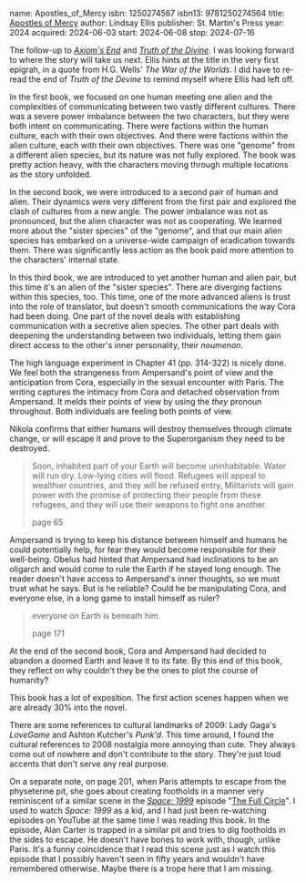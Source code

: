 name: Apostles_of_Mercy
isbn: 1250274567
isbn13: 9781250274564
title: [Apostles of Mercy](https://a.co/d/fMfR6a1)
author: Lindsay Ellis
publisher: St. Martin's Press
year: 2024
acquired: 2024-06-03
start: 2024-06-08
stop: 2024-07-16

The follow-up to [_Axiom's End_](#Axioms_End) and
[_Truth of the Divine_](#Truth_of_the_Divine).  I was looking forward to where
the story will take us next.  Ellis hints at the title in the very first
epigrah, in a quote from H.G. Wells' _The War of the Worlds_.  I did have to
re-read the end of _Truth of the Devine_ to remind myself where Ellis had left
off.

In the first book, we focused on one human meeting one alien and the
complexities of communicating between two vastly different cultures.  There was
a severe power imbalance between the two characters, but they were both intent
on communicating.  There were factions within the human culture, each with their
own objectives.  And there were factions within the alien culture, each with
their own objectives.  There was one "genome" from a different alien species,
but its nature was not fully explored.  The book was pretty action heavy, with
the characters moving through multiple locations as the story unfolded.

In the second book, we were introduced to a second pair of human and alien.
Their dynamics were very different from the first pair and explored the clash of
cultures from a new angle.  The power imbalance was not as pronounced, but the
alien character was not as cooperating.  We learned more about the "sister
species" of the "genome", and that our main alien species has embarked on a
universe-wide campaign of eradication towards them.  There was significantly
less action as the book paid more attention to the characters' internal state.

In this third book, we are introduced to yet another human and alien pair, but
this time it's an alien of the "sister species".  There are diverging factions
within this species, too.  This time, one of the more advanced aliens is trust
into the role of translator, but doesn't smooth communications the way Cora had
been doing.  One part of the novel deals with establishing communication with a
secretive alien species.  The other part deals with deepening the understanding
between two individuals, letting them gain direct access to the other's inner
personality, their _noumenon_.

The high language experiment in Chapter 41 (pp. 314-322) is nicely done.  We
feel both the strangeness from Ampersand's point of view and the anticipation
from Cora, especially in the sexual encounter with Paris.  The writing captures
the intimacy from Cora and detached observation from Ampersand.  It melds their
points of view by using the _they_ pronoun throughout.  Both individuals are
feeling both points of view.

Nikola confirms that either humans will destroy themselves through climate
change, or will escape it and prove to the Superorganism they need to be
destroyed.

> Soon, inhabited part of your Earth will become uninhabitable.  Water will run
> dry.  Low-lying cities will flood.  Refugees will appeal to wealthier
> countries, and they will be refused entry,  Militarists will gain power with
> the promise of protecting their people from these refugees, and they will use
> their weapons to fight one another.
> <footer>page 65</footer>

Ampersand is trying to keep his distance between himself and humans he could
potentially help, for fear they would become responsible for their well-being.
Obelus had hinted that Ampersand had inclinations to be an oligarch and would
come to rule the Earth if he stayed long enough.  The reader doesn't have access
to Ampersand's inner thoughts, so we must trust what he says.  But is he
reliable?  Could he be manipulating Cora, and everyone else, in a long game to
install himself as ruler?

> everyone on Earth is beneath him.
> <footer>page 171</footer>

At the end of the second book, Cora and Ampersand had decided to abandon a
doomed Earth and leave it to its fate.  By this end of this book, they reflect
on why couldn't they be the ones to plot the course of humanity?

This book has a lot of exposition.  The first action scenes happen when we are
already 30% into the novel.

There are some references to cultural landmarks of 2009: Lady Gaga's _LoveGame_
and Ashton Kutcher's _Punk'd_.  This time around, I found the cultural
references to 2008 nostalgia more annoying than cute.  They always come out of
nowhere and don't contribute to the story.  They're just loud accents that don't
serve any real purpose.

On a separate note, on page 201, when Paris attempts to escape from the
physeterine pit, she goes about creating footholds in a manner very reminiscent
of a similar scene in the
_[Space: 1999](https://en.wikipedia.org/wiki/Space:_1999)_ episode
"[The Full Circle](https://en.wikipedia.org/wiki/The_Full_Circle)".  I used to
watch _Space: 1999_ as a kid, and I had just been re-watching episodes on
YouTube at the same time I was reading this book.  In the episode, Alan Carter
is trapped in a similar pit and tries to dig footholds in the sides to escape.
He doesn't have bones to work with, though, unlike Paris.  It's a funny
coincidence that I read this scene just as I watch this episode that I possibly
haven't seen in fifty years and wouldn't have remembered otherwise.  Maybe there
is a trope here that I am missing.
